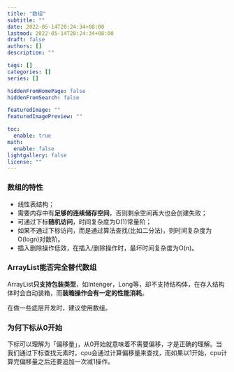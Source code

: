 ```yaml
---
title: "数组"
subtitle: ""
date: 2022-05-14T20:24:34+08:00
lastmod: 2022-05-14T20:24:34+08:00
draft: false
authors: []
description: ""

tags: []
categories: []
series: []

hiddenFromHomePage: false
hiddenFromSearch: false

featuredImage: ""
featuredImagePreview: ""

toc:
  enable: true
math:
  enable: false
lightgallery: false
license: ""
---
```


<!--more-->

### 数组的特性

- 线性表结构；
- 需要内存中有**足够的连续储存空间**，否则剩余空间再大也会创建失败；
- 可通过下标**随机访问**，时间复杂度为O(1)常量阶；
- 如果不通过下标访问，而是通过算法查找(比如二分法)，则时间复杂度为O(logn)对数阶。
- 插入删除操作低效，在插入/删除操作时，最坏时间复杂度为O(n)。

### ArrayList能否完全替代数组

ArrayList**只支持包装类型**，如Intenger，Long等，却不支持结构体，在存入结构体时会自动装箱，而**装箱操作会有一定的性能消耗**。

在做一些底层开发时，建议使用数组。

### 为何下标从0开始

下标可以理解为「偏移量」，从0开始就意味着不需要偏移，才是正确的理解。当我们通过下标查找元素时，cpu会通过计算偏移量来查找，而如果以1开始，cpu计算完偏移量之后还要追加一次减1操作。